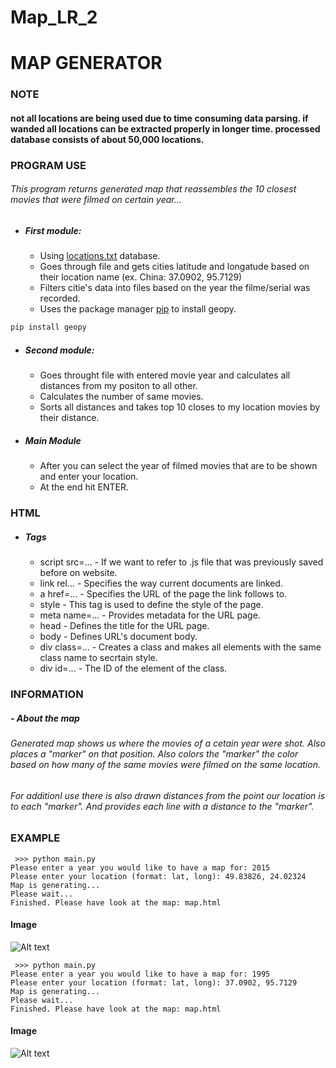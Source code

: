 # Map_LR_2
# MAP GENERATOR
### NOTE
#### not all locations are being used due to time consuming data parsing. if wanded all locations can be extracted properly in longer time. processed database consists of about 50,000 locations.
### PROGRAM USE

###### This program returns generated map that reassembles the 10 closest movies that were filmed on certain year...
####
- ##### First module:
  - Using [locations.txt](https://cms.ucu.edu.ua/pluginfile.php/158762/mod_assign/introattachment/0/locations.list?forcedownload=1) database.    
  - Goes through file and gets cities latitude and longatude based on their location name (ex. China: 37.0902, 95.7129)
  - Filters citie's data into files based on the year the filme/serial was recorded.
  - Uses the package manager [pip](https://pip.pypa.io/en/stable/) to install geopy.
```bash
pip install geopy
```
- ##### Second module: 
  - Goes throught file with entered movie year and calculates all distances from my positon to all other.
  - Calculates the number of same movies.
  - Sorts all distances and takes top 10 closes to my location movies by their distance.

- ##### Main Module
  - After you can select the year of filmed movies that are to be shown and enter your location.
  - At the end hit ENTER.

### HTML
- ##### Tags
  - script src=... - If we want to refer to .js file that was previously saved before on website.
  - link rel... - Specifies the way current documents are linked.
  - a href=... - Specifies the URL of the page the link follows to.
  - style - This tag is used to define the style of the page.
  - meta name=... - Provides metadata for the URL page.
  - head - Defines the title for the URL page.
  - body - Defines URL's document body.
  - div class=... - Creates a class and makes all elements with the same class name to secrtain style.
  - div id=... - The ID of the element of the class.


### INFORMATION
##### - About the map
####
###### Generated map shows us where the movies of a cetain year were shot. Also places a "marker" on that position. Also colors the "marker" the color based on how many of the same movies were filmed on the same location.
######  For additionl use there is also drawn distances from the point our location is to each "marker". And provides each line with a distance to the "marker".
####
### EXAMPLE
```
 >>> python main.py
Please enter a year you would like to have a map for: 2015
Please enter your location (format: lat, long): 49.83826, 24.02324
Map is generating...
Please wait...
Finished. Please have look at the map: map.html
```

#### Image
![Alt text](https://github.com/SlavkoPrytula/Map_LR_2/blob/master/Screenshot_20200218_145424-1.png?raw=true "Title")

```
 >>> python main.py
Please enter a year you would like to have a map for: 1995
Please enter your location (format: lat, long): 37.0902, 95.7129
Map is generating...
Please wait...
Finished. Please have look at the map: map.html
```

#### Image
![Alt text](https://github.com/SlavkoPrytula/Map_LR_2/blob/master/Screenshot_20200218_153418.png?raw=true "Title")



